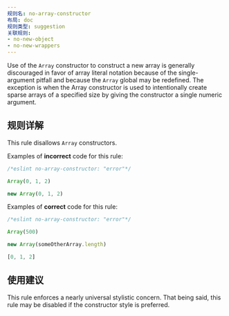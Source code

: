 ```yaml
---
规则名: no-array-constructor
布局: doc
规则类型: suggestion
关联规则:
- no-new-object
- no-new-wrappers
---
```



Use of the `Array` constructor to construct a new array is generally
discouraged in favor of array literal notation because of the single-argument
pitfall and because the `Array` global may be redefined. The exception is when
the Array constructor is used to intentionally create sparse arrays of a
specified size by giving the constructor a single numeric argument.

## 规则详解

This rule disallows `Array` constructors.

Examples of **incorrect** code for this rule:

```js
/*eslint no-array-constructor: "error"*/

Array(0, 1, 2)

new Array(0, 1, 2)
```

Examples of **correct** code for this rule:

```js
/*eslint no-array-constructor: "error"*/

Array(500)

new Array(someOtherArray.length)

[0, 1, 2]
```

## 使用建议

This rule enforces a nearly universal stylistic concern. That being said, this
rule may be disabled if the constructor style is preferred.
